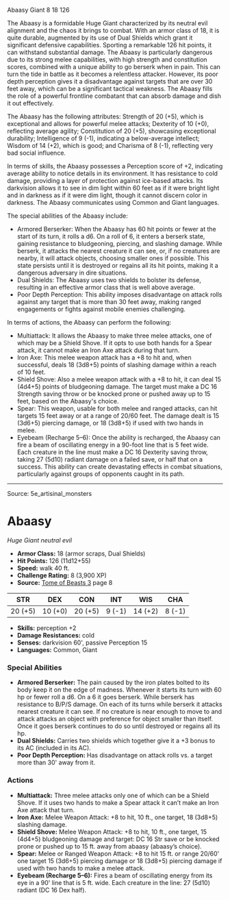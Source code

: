 <MonsterName/>Abaasy</MonsterName>
<CreatureType/>Giant</CreatureType>
<CR/>8</CR>
<AC/>18</AC>
<HP/>126</HP>
<summary>The Abaasy is a formidable Huge Giant characterized by its neutral evil alignment and the chaos it brings to combat. With an armor class of 18, it is quite durable, augmented by its use of Dual Shields which grant it significant defensive capabilities. Sporting a remarkable 126 hit points, it can withstand substantial damage. The Abaasy is particularly dangerous due to its strong melee capabilities, with high strength and constitution scores, combined with a unique ability to go berserk when in pain. This can turn the tide in battle as it becomes a relentless attacker. However, its poor depth perception gives it a disadvantage against targets that are over 30 feet away, which can be a significant tactical weakness. The Abaasy fills the role of a powerful frontline combatant that can absorb damage and dish it out effectively.</summary>

<detail>

The Abaasy has the following attributes: Strength of 20 (+5), which is exceptional and allows for powerful melee attacks; Dexterity of 10 (+0), reflecting average agility; Constitution of 20 (+5), showcasing exceptional durability; Intelligence of 9 (-1), indicating a below-average intellect; Wisdom of 14 (+2), which is good; and Charisma of 8 (-1), reflecting very bad social influence. 

In terms of skills, the Abaasy possesses a Perception score of +2, indicating average ability to notice details in its environment. It has resistance to cold damage, providing a layer of protection against ice-based attacks. Its darkvision allows it to see in dim light within 60 feet as if it were bright light and in darkness as if it were dim light, though it cannot discern color in darkness. The Abaasy communicates using Common and Giant languages.

The special abilities of the Abaasy include:

- Armored Berserker: When the Abaasy has 60 hit points or fewer at the start of its turn, it rolls a d6. On a roll of 6, it enters a berserk state, gaining resistance to bludgeoning, piercing, and slashing damage. While berserk, it attacks the nearest creature it can see, or, if no creatures are nearby, it will attack objects, choosing smaller ones if possible. This state persists until it is destroyed or regains all its hit points, making it a dangerous adversary in dire situations.
- Dual Shields: The Abaasy uses two shields to bolster its defense, resulting in an effective armor class that is well above average.
- Poor Depth Perception: This ability imposes disadvantage on attack rolls against any target that is more than 30 feet away, making ranged engagements or fights against mobile enemies challenging.

In terms of actions, the Abaasy can perform the following:

- Multiattack: It allows the Abaasy to make three melee attacks, one of which may be a Shield Shove. If it opts to use both hands for a Spear attack, it cannot make an Iron Axe attack during that turn.
- Iron Axe: This melee weapon attack has a +8 to hit and, when successful, deals 18 (3d8+5) points of slashing damage within a reach of 10 feet.
- Shield Shove: Also a melee weapon attack with a +8 to hit, it can deal 15 (4d4+5) points of bludgeoning damage. The target must make a DC 16 Strength saving throw or be knocked prone or pushed away up to 15 feet, based on the Abaasy's choice.
- Spear: This weapon, usable for both melee and ranged attacks, can hit targets 15 feet away or at a range of 20/60 feet. The damage dealt is 15 (3d6+5) piercing damage, or 18 (3d8+5) if used with two hands in melee.
- Eyebeam (Recharge 5–6): Once the ability is recharged, the Abaasy can fire a beam of oscillating energy in a 90-foot line that is 5 feet wide. Each creature in the line must make a DC 16 Dexterity saving throw, taking 27 (5d10) radiant damage on a failed save, or half that on a success. This ability can create devastating effects in combat situations, particularly against groups of opponents caught in its path.</detail>



---

Source: 5e_artisinal_monsters

# Abaasy

*Huge* *Giant* *neutral evil*

- **Armor Class:** 18 (armor scraps, Dual Shields)
- **Hit Points:** 126 (11d12+55)
- **Speed:** walk 40 ft.
- **Challenge Rating:** 8 (3,900 XP)
- **Source:** [Tome of Beasts 3](https://koboldpress.com/kpstore/product/tome-of-beasts-3-for-5th-edition/) page 8

| STR | DEX | CON | INT | WIS | CHA |
| --- | --- | --- | --- | --- | --- |
| 20 (+5) | 10 (+0) | 20 (+5) | 9 (-1) | 14 (+2) | 8 (-1) |

- **Skills:** perception +2
- **Damage Resistances:** cold
- **Senses:** darkvision 60', passive Perception 15
- **Languages:** Common, Giant

### Special Abilities

- **Armored Berserker:** The pain caused by the iron plates bolted to its body keep it on the edge of madness. Whenever it starts its turn with 60 hp or fewer roll a d6. On a 6 it goes berserk. While berserk has resistance to B/P/S damage. On each of its turns while berserk it attacks nearest creature it can see. If no creature is near enough to move to and attack attacks an object with preference for object smaller than itself. Once it goes berserk continues to do so until destroyed or regains all its hp.
- **Dual Shields:** Carries two shields which together give it a +3 bonus to its AC (included in its AC).
- **Poor Depth Perception:** Has disadvantage on attack rolls vs. a target more than 30' away from it.

### Actions

- **Multiattack:** Three melee attacks only one of which can be a Shield Shove. If it uses two hands to make a Spear attack it can’t make an Iron Axe attack that turn.
- **Iron Axe:** Melee Weapon Attack: +8 to hit, 10 ft., one target, 18 (3d8+5) slashing damage.
- **Shield Shove:** Melee Weapon Attack: +8 to hit, 10 ft., one target, 15 (4d4+5) bludgeoning damage and target: DC 16 Str save or be knocked prone or pushed up to 15 ft. away from abaasy (abaasy’s choice).
- **Spear:** Melee or Ranged Weapon Attack: +8 to hit 15 ft. or range 20/60' one target 15 (3d6+5) piercing damage or 18 (3d8+5) piercing damage if used with two hands to make a melee attack.
- **Eyebeam (Recharge 5–6):** Fires a beam of oscillating energy from its eye in a 90' line that is 5 ft. wide. Each creature in the line: 27 (5d10) radiant (DC 16 Dex half).




